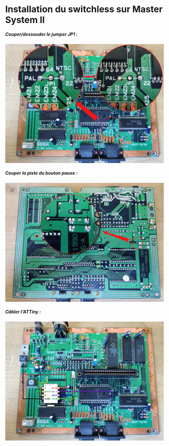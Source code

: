 # Installation du switchless sur Master System II

##### Couper/dessouder le jumper JP1 :
![jumper JP1](MasterSystem/install1.png)

##### Couper la piste du bouton pause :
![piste](MasterSystem/install2.png)

##### Câbler l'ATTiny :
![piste](MasterSystem/install3.png)
